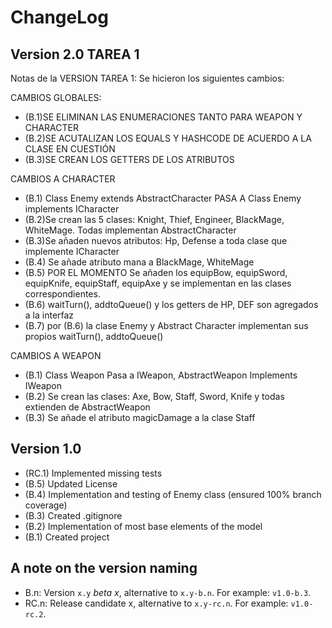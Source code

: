 ChangeLog
=========

Version 2.0 TAREA 1
-------------------
Notas de la VERSION TAREA 1:
Se hicieron los siguientes cambios:

CAMBIOS GLOBALES:
- (B.1)SE ELIMINAN LAS ENUMERACIONES TANTO PARA WEAPON Y CHARACTER
- (B.2)SE ACUTALIZAN LOS EQUALS Y HASHCODE DE ACUERDO A LA CLASE EN CUESTIÓN
- (B.3)SE CREAN LOS GETTERS DE LOS ATRIBUTOS

CAMBIOS A CHARACTER
- (B.1) Class Enemy extends AbstractCharacter PASA A  Class Enemy implements ICharacter
- (B.2)Se crean las 5 clases: Knight, Thief, Engineer, BlackMage, WhiteMage. Todas implementan AbstractCharacter
- (B.3)Se añaden nuevos atributos: Hp, Defense a toda clase que implemente ICharacter
- (B.4) Se añade atributo mana a BlackMage, WhiteMage
- (B.5) POR EL MOMENTO Se añaden los equipBow, equipSword, equipKnife, equipStaff, equipAxe y se implementan 
   en las clases correspondientes.
- (B.6) waitTurn(), addtoQueue() y los getters de HP, DEF son agregados a la interfaz
- (B.7) por (B.6) la clase Enemy y Abstract Character implementan sus propios waitTurn(), addtoQueue() 

CAMBIOS A WEAPON
- (B.1) Class Weapon Pasa a IWeapon, AbstractWeapon Implements IWeapon
- (B.2) Se crean las clases: Axe, Bow, Staff, Sword, Knife y todas extienden de AbstractWeapon
- (B.3) Se añade el atributo magicDamage a la clase Staff

Version 1.0
-----------
- (RC.1) Implemented missing tests
- (B.5) Updated License
- (B.4) Implementation and testing of Enemy class (ensured 100% branch coverage)
- (B.3) Created .gitignore
- (B.2) Implementation of most base elements of the model
- (B.1) Created project

A note on the version naming
----------------------------
- B.n: Version ``x.y`` _beta x_, alternative to ``x.y-b.n``.
  For example: ``v1.0-b.3``.
- RC.n: Release candidate x, alternative to ``x.y-rc.n``.
  For example: ``v1.0-rc.2``.
